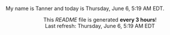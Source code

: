 My name is Tanner and today is Thursday, June 6, 5:19 AM EDT.

<p align="center">This <i>README</i> file is generated <b>every 3 hours</b>!</br>Last refresh: Thursday, June 6, 5:19 AM EDT<br /></p>
